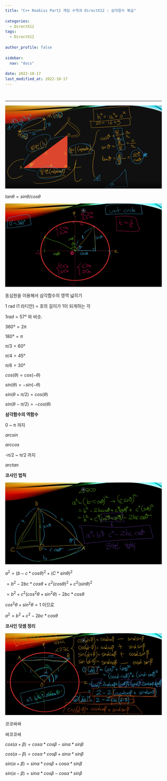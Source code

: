 ```yaml
---
title: "C++ Rookiss Part2 게임 수학과 DirectX12 : 삼각함수 복습"

categories:
  - DirectX12
tags:
  - DirectX12

author_profile: false

sidebar:
  nav: "docs"

date: 2022-10-17
last_modified_at: 2022-10-17
---
```


<br>


---

![triFunc1](../../assets/images/triFunc1.png)

$tanθ = sinθ / cosθ$

![triFunc2](../../assets/images/triFunc2.png)

동심원을 이용해서 삼각함수의 영역 넓히기

1 rad (1 라디안) = 호의 길이가 1이 되게하는 각

$1rad = 57°$ 와 비슷.

$360° = 2π$

$180° = π$

$π / 3 = 60°$

$π / 4 = 45°$

$π / 6 = 30°$

$cos(θ) = cos(-θ)$

$sin(θ) = -sin(-θ)$

$sin(θ + π / 2) = cos(θ)$

$sin(θ - π / 2) = -cos(θ)$

**삼각함수의 역함수**

0 ~ π 까지

$arcsin$

$arccos$

-π/2 ~ π/2 까지

$arctan$

**코사인 법칙**

![triFunc3](../../assets/images/triFunc3.png)

$a^2 = (b - c * cosθ)^2 + (C * sinθ)^2$

$= b^2 - 2bc*cosθ + c^2(cosθ)^2 + c^2(sinθ)^2$

$= b^2 + c^2(cos^2θ + sin^2θ) - 2bc*cosθ$

$cos^2θ + sin^2θ = 1$ 이므로

$a^2 = b^2 + c^2 - 2bc*cosθ$

**코사인 덧셈 정리**

![triFunc4](../../assets/images/triFunc4.png)

코코싸싸

싸코코싸

$cos(α + β) = cosα*cosβ - sinα*sinβ$

$cos(α - β) = cosα*cosβ + sinα*sinβ$

$sin(α + β) = sinα * cosβ + cosα * sinβ$

$sin(α - β) = sinα * cosβ - cosα * sinβ$



